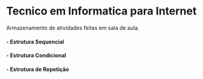 # <h1>**Tecnico em Informatica para Internet**

Armazenamento de atividades feitas em sala de aula.

<h4> - Estrutura Sequencial <ahref= "https://github.com/ansiee/TecnicoInformaticaParaInternet/tree/main/LogicaDeProgramacao/EstruturaCondicional"</a>

<h4> - Estrutura Condicional
<h4> - Estrutura de Repetição
 
 
